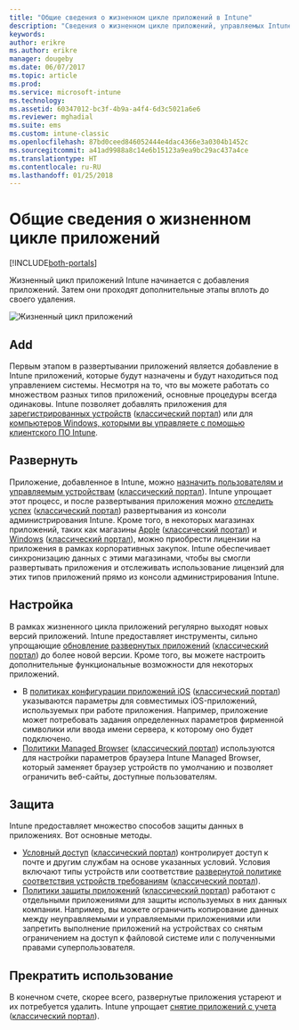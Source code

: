 ```yaml
---
title: "Общие сведения о жизненном цикле приложений в Intune"
description: "Сведения о жизненном цикле приложений, управляемых Intune, начиная с добавления вплоть до прекращения использования."
keywords: 
author: erikre
ms.author: erikre
manager: dougeby
ms.date: 06/07/2017
ms.topic: article
ms.prod: 
ms.service: microsoft-intune
ms.technology: 
ms.assetid: 60347012-bc3f-4b9a-a4f4-6d3c5021a6e6
ms.reviewer: mghadial
ms.suite: ems
ms.custom: intune-classic
ms.openlocfilehash: 87bd0ceed846052444e4dac4366e3a0304b1452c
ms.sourcegitcommit: a41ad9988a8c14e6b15123a9ea9bc29ac437a4ce
ms.translationtype: HT
ms.contentlocale: ru-RU
ms.lasthandoff: 01/25/2018
---
```

# <a name="overview-of-the-app-lifecycle"></a>Общие сведения о жизненном цикле приложений

[!INCLUDE[both-portals](./includes/note-for-both-portals.md)]

Жизненный цикл приложений Intune начинается с добавления приложений. Затем они проходят дополнительные этапы вплоть до своего удаления.

![Жизненный цикл приложений](./media/app-lifecycle.png "жизненный цикл приложений Intune")

## <a name="add"></a>Add

Первым этапом в развертывании приложений является добавление в Intune приложений, которые будут назначены и будут находиться под управлением системы. Несмотря на то, что вы можете работать со множеством разных типов приложений, основные процедуры всегда одинаковы. Intune позволяет добавлять приложения для [зарегистрированных устройств](apps-add.md) ([классический портал](/intune-classic/deploy-use/add-apps-for-mobile-devices-in-microsoft-intune)) или для [компьютеров Windows, которыми вы управляете с помощью клиентского ПО Intune](/intune-classic/deploy-use/add-apps-for-windows-pcs-in-microsoft-intune).

## <a name="deploy"></a>Развернуть

Приложение, добавленное в Intune, можно [назначить пользователям и управляемым устройствам](apps-deploy.md) ([классический портал](/intune-classic/deploy-use/deploy-apps)). Intune упрощает этот процесс, и после развертывания приложения можно [отследить успех](apps-monitor.md) ([классический портал](/intune-classic/deploy-use/monitor-apps-in-microsoft-intune)) развертывания из консоли администрирования Intune. Кроме того, в некоторых магазинах приложений, таких как магазины [Apple](vpp-apps-ios.md) ([классический портал](/intune-classic/deploy-use/manage-ios-apps-you-purchased-through-a-volume-purchase-program-with-microsoft-intune)) и [Windows](windows-store-for-business.md) ([классический портал](/intune-classic/deploy-use/manage-apps-you-purchased-from-the-windows-store-for-business-with-microsoft-intune)), можно приобрести лицензии на приложения в рамках корпоративных закупок. Intune обеспечивает синхронизацию данных с этими магазинами, чтобы вы смогли развертывать приложения и отслеживать использование лицензий для этих типов приложений прямо из консоли администрирования Intune.

## <a name="configure"></a>Настройка

В рамках жизненного цикла приложений регулярно выходят новых версий приложений. Intune предоставляет инструменты, сильно упрощающие [обновление развернутых приложений](apps-add.md) ([классический портал](/intune-classic/deploy-use/update-apps-using-microsoft-intune)) до более новой версии. Кроме того, вы можете настроить дополнительные функциональные возможности для некоторых приложений.
- В [политиках конфигурации приложений iOS](app-configuration-policies-use-ios.md) ([классический портал](/intune-classic/deploy-use/configure-ios-apps-with-mobile-app-configuration-policies-in-microsoft-intune)) указываются параметры для совместимых iOS-приложений, используемых при работе приложения. Например, приложение может потребовать задания определенных параметров фирменной символики или ввода имени сервера, к которому оно будет подключено.
- [Политики Managed Browser](app-configuration-managed-browser.md) ([классический портал](/intune-classic/deploy-use/manage-internet-access-using-managed-browser-policies)) используются для настройки параметров браузера Intune Managed Browser, который заменяет браузер устройств по умолчанию и позволяет ограничить веб-сайты, доступные пользователям.

## <a name="protect"></a>Защита

Intune предоставляет множество способов защиты данных в приложениях. Вот основные методы.
- [Условный доступ](conditional-access.md) ([классический портал](/intune-classic/deploy-use/restrict-access-to-email-and-o365-services-with-microsoft-intune)) контролирует доступ к почте и другим службам на основе указанных условий. Условия включают типы устройств или соответствие [развернутой политике соответствия устройств требованиям](device-compliance.md) ([классический портал](/intune-classic/deploy-use/introduction-to-device-compliance-policies-in-microsoft-intune)).
- [Политики защиты приложений](app-protection-policy.md) ([классический портал](/intune-classic/deploy-use/protect-app-data-using-mobile-app-management-policies-with-microsoft-intune)) работают с отдельными приложениями для защиты используемых в них данных компании. Например, вы можете ограничить копирование данных между неуправляемыми и управляемыми приложениями или запретить выполнение приложений на устройствах со снятым ограничением на доступ к файловой системе или с полученными правами суперпользователя.

## <a name="retire"></a>Прекратить использование

В конечном счете, скорее всего, развернутые приложения устареют и их потребуется удалить. Intune упрощает [снятие приложений с учета](device-management.md) ([классический портал](/intune-classic/deploy-use/retire-apps-using-microsoft-intune)).
